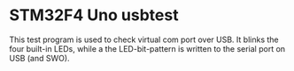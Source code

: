# STM32F4 Uno usbtest

This test program is used to check virtual com port over USB.
It blinks the four built-in LEDs, while a the LED-bit-pattern is written to the serial port on USB (and SWO).
